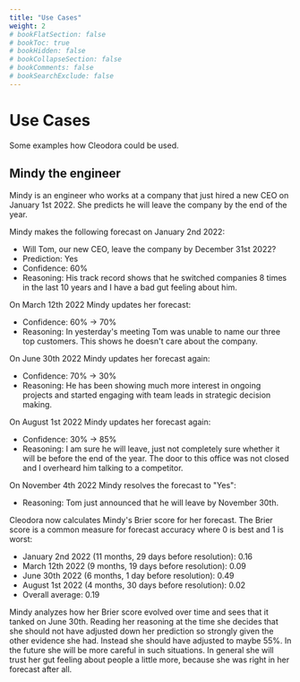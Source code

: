 ```yaml
---
title: "Use Cases"
weight: 2
# bookFlatSection: false
# bookToc: true
# bookHidden: false
# bookCollapseSection: false
# bookComments: false
# bookSearchExclude: false
---
```


# Use Cases

Some examples how Cleodora could be used.

## Mindy the engineer

Mindy is an engineer who works at a company that just hired a new CEO on
January 1st 2022. She predicts he will leave the company by the end of the
year.

Mindy makes the following forecast on January 2nd 2022:

* Will Tom, our new CEO, leave the company by December 31st 2022?
* Prediction: Yes
* Confidence: 60%
* Reasoning: His track record shows that he switched companies 8 times in the
  last 10 years and I have a bad gut feeling about him.

On March 12th 2022 Mindy updates her forecast:

* Confidence: 60% → 70%
* Reasoning: In yesterday's meeting Tom was unable to name our three top
  customers. This shows he doesn't care about the company.

On June 30th 2022 Mindy updates her forecast again:

* Confidence: 70% → 30%
* Reasoning: He has been showing much more interest in ongoing projects and
  started engaging with team leads in strategic decision making.

On August 1st 2022 Mindy updates her forecast again:

* Confidence: 30% → 85%
* Reasoning: I am sure he will leave, just not completely sure whether it will
  be before the end of the year. The door to this office was not closed and I
  overheard him talking to a competitor.

On November 4th 2022 Mindy resolves the forecast to "Yes":

* Reasoning: Tom just announced that he will leave by November 30th.

Cleodora now calculates Mindy's Brier score for her forecast. The Brier score
is a common measure for forecast accuracy where 0 is best and 1 is worst:

* January 2nd 2022 (11 months, 29 days before resolution): 0.16
* March 12th 2022 (9 months, 19 days before resolution): 0.09
* June 30th 2022 (6 months, 1 day before resolution): 0.49
* August 1st 2022 (4 months, 30 days before resolution): 0.02
* Overall average: 0.19

Mindy analyzes how her Brier score evolved over time and sees that it tanked on
June 30th. Reading her reasoning at the time she decides that she should not
have adjusted down her prediction so strongly given the other evidence she had.
Instead she should have adjusted to maybe 55%. In the future she will be more
careful in such situations. In general she will trust her gut feeling about
people a little more, because she was right in her forecast after all.
